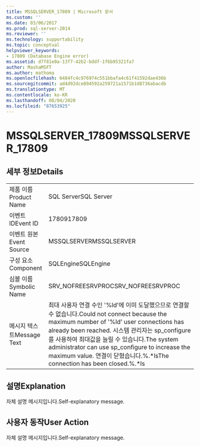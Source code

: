 ```yaml
---
title: MSSQLSERVER_17809 | Microsoft 문서
ms.custom: ''
ms.date: 03/06/2017
ms.prod: sql-server-2014
ms.reviewer: ''
ms.technology: supportability
ms.topic: conceptual
helpviewer_keywords:
- 17809 (Database Engine error)
ms.assetid: d7f81e0a-13f7-42b2-bddf-1f6b95321fa7
author: MashaMSFT
ms.author: mathoma
ms.openlocfilehash: 6484fc4c976974c551bbafa4c61f41592dae436b
ms.sourcegitcommit: ad4d92dce894592a259721a1571b1d8736abacdb
ms.translationtype: MT
ms.contentlocale: ko-KR
ms.lasthandoff: 08/04/2020
ms.locfileid: "87653925"
---
```

# <a name="mssqlserver_17809"></a><span data-ttu-id="594d4-102">MSSQLSERVER_17809</span><span class="sxs-lookup"><span data-stu-id="594d4-102">MSSQLSERVER_17809</span></span>
    
## <a name="details"></a><span data-ttu-id="594d4-103">세부 정보</span><span class="sxs-lookup"><span data-stu-id="594d4-103">Details</span></span>  
  
|||  
|-|-|  
|<span data-ttu-id="594d4-104">제품 이름</span><span class="sxs-lookup"><span data-stu-id="594d4-104">Product Name</span></span>|<span data-ttu-id="594d4-105">SQL Server</span><span class="sxs-lookup"><span data-stu-id="594d4-105">SQL Server</span></span>|  
|<span data-ttu-id="594d4-106">이벤트 ID</span><span class="sxs-lookup"><span data-stu-id="594d4-106">Event ID</span></span>|<span data-ttu-id="594d4-107">17809</span><span class="sxs-lookup"><span data-stu-id="594d4-107">17809</span></span>|  
|<span data-ttu-id="594d4-108">이벤트 원본</span><span class="sxs-lookup"><span data-stu-id="594d4-108">Event Source</span></span>|<span data-ttu-id="594d4-109">MSSQLSERVER</span><span class="sxs-lookup"><span data-stu-id="594d4-109">MSSQLSERVER</span></span>|  
|<span data-ttu-id="594d4-110">구성 요소</span><span class="sxs-lookup"><span data-stu-id="594d4-110">Component</span></span>|<span data-ttu-id="594d4-111">SQLEngine</span><span class="sxs-lookup"><span data-stu-id="594d4-111">SQLEngine</span></span>|  
|<span data-ttu-id="594d4-112">심볼 이름</span><span class="sxs-lookup"><span data-stu-id="594d4-112">Symbolic Name</span></span>|<span data-ttu-id="594d4-113">SRV_NOFREESRVPROC</span><span class="sxs-lookup"><span data-stu-id="594d4-113">SRV_NOFREESRVPROC</span></span>|  
|<span data-ttu-id="594d4-114">메시지 텍스트</span><span class="sxs-lookup"><span data-stu-id="594d4-114">Message Text</span></span>|<span data-ttu-id="594d4-115">최대 사용자 연결 수인 '%ld'에 이미 도달했으므로 연결할 수 없습니다.</span><span class="sxs-lookup"><span data-stu-id="594d4-115">Could not connect because the maximum number of '%ld' user connections has already been reached.</span></span> <span data-ttu-id="594d4-116">시스템 관리자는 sp_configure를 사용하여 최대값을 늘릴 수 있습니다.</span><span class="sxs-lookup"><span data-stu-id="594d4-116">The system administrator can use sp_configure to increase the maximum value.</span></span> <span data-ttu-id="594d4-117">연결이 닫혔습니다.%.\*ls</span><span class="sxs-lookup"><span data-stu-id="594d4-117">The connection has been closed.%.\*ls</span></span>|  
  
## <a name="explanation"></a><span data-ttu-id="594d4-118">설명</span><span class="sxs-lookup"><span data-stu-id="594d4-118">Explanation</span></span>  
 <span data-ttu-id="594d4-119">자체 설명 메시지입니다.</span><span class="sxs-lookup"><span data-stu-id="594d4-119">Self-explanatory message.</span></span>  
  
## <a name="user-action"></a><span data-ttu-id="594d4-120">사용자 동작</span><span class="sxs-lookup"><span data-stu-id="594d4-120">User Action</span></span>  
 <span data-ttu-id="594d4-121">자체 설명 메시지입니다.</span><span class="sxs-lookup"><span data-stu-id="594d4-121">Self-explanatory message.</span></span>  
  
  
